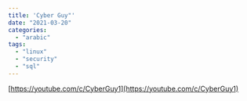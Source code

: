 ```yaml
---
title: 'Cyber Guy"'
date: "2021-03-20"
categories:
  - "arabic"
tags:
  - "linux"
  - "security"
  - "sql"
---
```


[https://youtube.com/c/CyberGuy1](https://youtube.com/c/CyberGuy1)

